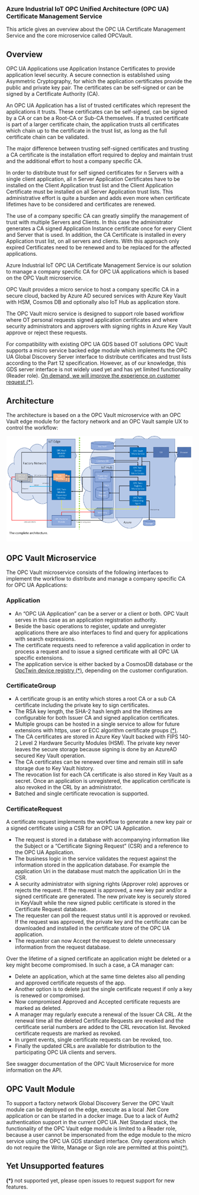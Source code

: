 ### Azure Industrial IoT OPC Unified Architecture (OPC UA) Certificate Management Service

This article gives an overview about the OPC UA Certificate Management Service and the core microservice called OPCVault.

## Overview

OPC UA Applications use Application Instance Certificates to provide application level security. 
A secure connection is established using Asymmetric Cryptography, for which the application 
certificates provide the public and private key pair. 
The certificates can be self-signed or can be signed by a Certificate Authority (CA).

An OPC UA Application has a list of trusted certificates which represent the applications it trusts. 
These certificates can be self-signed, can be signed by a CA or can be a Root-CA or Sub-CA themselves. 
If a trusted certificate is part of a larger certificate chain, the application trusts all certificates 
which chain up to the certificate in the trust list, as long as the full certificate chain can be validated.

The major difference between trusting self-signed certificates and trusting a CA certificate 
is the installation effort required to deploy and maintain trust and the additional effort 
to host a company specific CA. 

In order to distribute trust for self signed certificates for n Servers with a single client 
application, all n Server Application Certificates have to be installed on the Client 
Application trust list and the Client Application Certificate must be installed on all 
Server Application trust lists. This administrative effort is quite a burden and adds 
even more when certificate lifetimes have to be considered and certificates are renewed.

The use of a company specific CA can greatly simplify the management of trust with 
multiple Servers and Clients. In this case the administrator generates a CA signed 
Application Instance certificate once for every Client and Server that is used. 
In addition, the CA Certificate is installed in every Application trust list, 
on all servers and clients. With this approach only expired Certificates need to 
be renewed and to be replaced for the affected applications.

Azure Industrial IoT OPC UA Certificate Management Service is our solution to 
manage a company specific CA for OPC UA applications which is based on the OPC Vault microservice.

OPC Vault provides a micro service to host a company specific CA in a secure 
cloud, backed by Azure AD secured services with Azure Key Vault with HSM, 
Cosmos DB and optionally also IoT Hub as application store.

The OPC Vault micro service is designed to support role based workflow where OT 
personal requests signed application certificates and where security 
administrators and approvers with signing rights in Azure Key Vault 
approve or reject these requests.

For compatibility with existing OPC UA GDS based OT solutions OPC Vault 
supports a micro service backed edge module which implements the 
OPC UA Global Discovery Server interface to distribute certificates 
and trust lists according to the Part 12 specification. 
However, as of our knowledge, this GDS server interface is not widely 
used yet and has yet limited functionality (Reader role). [On demand, we will 
improve the experience on customer request (*)](#Yet-Unsupported-features).

## Architecture

The architecture is based on a the OPC Vault microservice with an OPC Vault 
edge module for the factory network and an OPC Vault sample UX to control the workflow:

![OPCVault Architecture](opcvaultarchitecture.png "OPCVault architecture")


## OPC Vault Microservice

The OPC Vault microservice consists of the following interfaces to implement 
the workflow to distribute and manage a company specific CA for OPC UA Applications:

### Application 
- An “OPC UA Application” can be a server or a client or both. OPC Vault serves in this 
case as an application registration authority. 
- Beside the basic operations to register, 
update and unregister applications there are also interfaces to find and query 
for applications with search expressions. 
- The certificate requests need to reference 
a valid application in order to process a request and to issue a signed certificate 
with all OPC UA specific extensions. 
- The application service is either backed by a CosmosDB 
database or the [OpcTwin device registry (*)](#Yet-Unsupported-features), depending on the customer configuration.

### CertificateGroup
- A certificate group is an entity which stores a root CA or a sub CA certificate 
including the private key to sign certificates. 
- The RSA key length, the SHA-2 hash length 
and the lifetimes are configurable for both Issuer CA and signed application certificates. 
- Multiple groups can be hosted in a single service to allow for future extensions with https, 
user or ECC algorithm certificate groups [(*)](#Yet-Unsupported-features). 
- The CA certificates are stored in Azure Key Vault backed with FIPS 140-2 Level 2 Hardware Security Modules (HSM). 
The private key never leaves the secure storage because signing is done 
by an AzureAD secured Key Vault operation. 
- The CA certificates can be renewed over time and 
remain still in safe storage due to Key Vault history. 
- The revocation list for each CA certificate is also stored in Key Vault as a secret. 
Once an application is unregistered, the application certificate is also revoked in the CRL by an administrator.
- Batched and single certificate revocation is supported.

### CertificateRequest
A certificate request implements the workflow to generate a new key pair or a signed certificate using a CSR for an OPC UA Application. 
- The request is stored in a database with accompanying information like the Subject or a “Certificate Signing Request” (CSR) and a reference to the OPC UA Application. 
- The business logic in the service validates the request against the information stored in the application database. 
For example the application Uri in the database must match the application Uri in the CSR.
- A security administrator with signing rights (Approver role) approves or rejects the request. If the request is approved, a new key pair and/or a signed certificate are generated. The new private key is securely stored in KeyVault while the new signed public certificate is stored in the Certificate Request database.
- The requester can poll the request status until it is approved or revoked. If the request was approved, the private key and the certificate can be downloaded and installed in the certificate store of the OPC UA application.
- The requestor can now Accept the request to delete unnecessary information from the request database. 

Over the lifetime of a signed certificate an application might be deleted or a key might become compromised. In such a case, a CA manager can:
- Delete an application, which at the same time deletes also all pending and approved certificate requests of the app. 
- Another option is to delete just the single certificate request if only a key is renewed or compromised.
- Now compromised Approved and Accepted certificate requests are marked as deleted.
- A manager may regularly execute a renewal of the Issuer CA CRL. At the renewal time all the deleted Certificate Requests are revoked and the certificate serial numbers are added to the CRL revocation list. Revoked certificate requests are marked as revoked.
- In urgent events, single certificate requests can be revoked, too.
- Finally the updated CRLs are available for distribution to the participating OPC UA clients and servers.

See swagger documentation of the OPC Vault Microservice for more information on the API.

## OPC Vault Module
To support a factory network Global Discovery Server the OPC Vault module can be deployed on the edge, 
execute as a local .Net Core application or can be started in a docker image. 
Due to a lack of Auth2 authentication support in the current OPC UA .Net Standard stack, 
the functionality of the OPC Vault edge module is limited to a Reader role, because a user cannot be 
impersonated from the edge module to the micro service using the OPC UA GDS standard interface. 
Only operations which do not require the Write, Manage or Sign role are permitted at this point[(*)](#Yet-Unsupported-features). 

## Yet Unsupported features

**(*)** not supported yet, please open issues to request support for new features.
